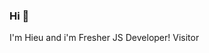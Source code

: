### Hi 👋
 I'm Hieu and i'm Fresher JS Developer!
<span>Visitor</span>
<img src="https://profile-counter.glitch.me/ndhieu2701/count.svg" alt=""/>
<!--
**ndhieu2701/ndhieu2701** is a ✨ _special_ ✨ repository because its `README.md` (this file) appears on your GitHub profile.

Here are some ideas to get you started:

- 🔭 I’m currently working on ...
- 🌱 I’m currently learning ...
- 👯 I’m looking to collaborate on ...
- 🤔 I’m looking for help with ...
- 💬 Ask me about ...
- 📫 How to reach me: ...
- 😄 Pronouns: ...
- ⚡ Fun fact: ...
-->

